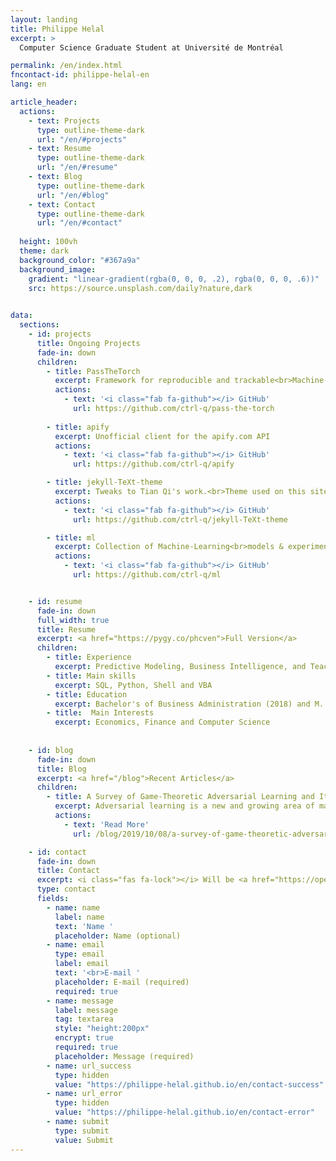 ```yaml
---
layout: landing
title: Philippe Helal
excerpt: >
  Computer Science Graduate Student at Université de Montréal

permalink: /en/index.html
fncontact-id: philippe-helal-en
lang: en

article_header:
  actions:
    - text: Projects
      type: outline-theme-dark
      url: "/en/#projects"
    - text: Resume
      type: outline-theme-dark
      url: "/en/#resume"
    - text: Blog
      type: outline-theme-dark
      url: "/en/#blog"
    - text: Contact
      type: outline-theme-dark
      url: "/en/#contact"
  
  height: 100vh
  theme: dark
  background_color: "#367a9a"
  background_image:
    gradient: "linear-gradient(rgba(0, 0, 0, .2), rgba(0, 0, 0, .6))"
    src: https://source.unsplash.com/daily?nature,dark  
    

data:  
  sections:
    - id: projects
      title: Ongoing Projects
      fade-in: down
      children:
        - title: PassTheTorch
          excerpt: Framework for reproducible and trackable<br>Machine-Learning projects
          actions:
            - text: '<i class="fab fa-github"></i> GitHub'
              url: https://github.com/ctrl-q/pass-the-torch
        
        - title: apify
          excerpt: Unofficial client for the apify.com API
          actions:
            - text: '<i class="fab fa-github"></i> GitHub'
              url: https://github.com/ctrl-q/apify

        - title: jekyll-TeXt-theme
          excerpt: Tweaks to Tian Qi's work.<br>Theme used on this site
          actions:
            - text: '<i class="fab fa-github"></i> GitHub'
              url: https://github.com/ctrl-q/jekyll-TeXt-theme

        - title: ml
          excerpt: Collection of Machine-Learning<br>models & experiments
          actions:
            - text: '<i class="fab fa-github"></i> GitHub'
              url: https://github.com/ctrl-q/ml


    - id: resume
      fade-in: down
      full_width: true
      title: Resume
      excerpt: <a href="https://pygy.co/phcven">Full Version</a>
      children:
        - title: Experience
          excerpt: Predictive Modeling, Business Intelligence, and Teaching
        - title: Main skills
          excerpt: SQL, Python, Shell and VBA
        - title: Education
          excerpt: Bachelor's of Business Administration (2018) and M. Sc Computer Science (expected 2020)        
        - title:  Main Interests
          excerpt: Economics, Finance and Computer Science
        
     
    - id: blog
      fade-in: down
      title: Blog
      excerpt: <a href="/blog">Recent Articles</a>
      children:
        - title: A Survey of Game-Theoretic Adversarial Learning and Its Implications on Privacy 
          excerpt: Adversarial learning is a new and growing area of machine-learning research. Formulating it using tools from game theory allows for a different view of machine learning, when compared to the traditional, purely statistical view...
          actions:
            - text: 'Read More'
              url: /blog/2019/10/08/a-survey-of-game-theoretic-adversarial-learning-and-its-implications-on-privacy

    - id: contact
      fade-in: down
      title: Contact
      excerpt: <i class="fas fa-lock"></i> Will be <a href="https://openpgpjs.org">encrypted</a> before leaving your network
      type: contact
      fields:
        - name: name
          label: name
          text: 'Name '
          placeholder: Name (optional)
        - name: email
          type: email
          label: email
          text: '<br>E-mail '
          placeholder: E-mail (required)
          required: true
        - name: message
          label: message
          tag: textarea
          style: "height:200px"
          encrypt: true
          required: true
          placeholder: Message (required)
        - name: url_success
          type: hidden
          value: "https://philippe-helal.github.io/en/contact-success"
        - name: url_error
          type: hidden
          value: "https://philippe-helal.github.io/en/contact-error"
        - name: submit
          type: submit
          value: Submit
---
```

